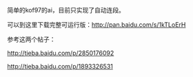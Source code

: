简单的kof97的ai，目前只实现了自动连段。

可以到这里下载完整可运行版：http://pan.baidu.com/s/1kTLoErH

参考这两个帖子：

http://tieba.baidu.com/p/2850176092

http://tieba.baidu.com/p/1893326531
